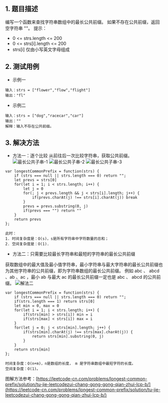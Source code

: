 ## 1. 题目描述

编写一个函数来查找字符串数组中的最长公共前缀。
如果不存在公共前缀，返回空字符串 ""。
提示：
- 0 <= strs.length <= 200
- 0 <= strs[i].length <= 200
- strs[i] 仅由小写英文字母组成

## 2. 测试用例

- 示例一 
```
输入：strs = ["flower","flow","flight"]
输出："fl"
```

- 示例二
```
输入：strs = ["dog","racecar","car"]
输出：""
解释：输入不存在公共前缀。
```
 ## 3. 解决方法
 
 - 方法一：逐个比较
 从前往后一次比较字符串，获取公共前缀。
![最长公共子串-1](https://user-images.githubusercontent.com/82437559/119455652-62678080-bd6c-11eb-9de1-8a34de0a0d80.png)
![最长公共子串-2](https://user-images.githubusercontent.com/82437559/119455657-65627100-bd6c-11eb-9cf4-0e9a7b849896.png)
![最长公共子串-3](https://user-images.githubusercontent.com/82437559/119455664-67c4cb00-bd6c-11eb-97a8-0fa74602893f.png)

```
var longestCommonPrefix = function(strs) {
    if (strs === null || strs.length === 0) return "";
    let prevs = strs[0]
    for(let i = 1; i < strs.length; i++) {
        let j = 0
        for(; j < prevs.length && j < strs[i].length; j++) {
            if(prevs.charAt(j) !== strs[i].charAt(j)) break
        }
        prevs = prevs.substring(0, j)
        if(prevs === "") return ""
    }
    return prevs
};

此时：
1. 时间复杂度是：O(s)，s是所有字符串中字符数量的总和；
2. 空间复杂度是：O(1).
```

- 方法二：只需要比较最长字符串和最短的字符串的最长公共前缀

 获取数组中的最大值及最小值字符串，最小字符串与最大字符串的最长公共前缀也为其他字符串的公共前缀，即为字符串数组的最长公共前缀。
 例如 abc 、 abcd 、ab 、ac ，最小 ab 与最大 ac 的最长公共前缀一定也是 abc 、 abcd 的公共前缀。
 ![解法二](https://user-images.githubusercontent.com/82437559/119471316-c04f9480-bd7b-11eb-8435-e5e58e3889d0.png)

```
var longestCommonPrefix = function(strs) {
    if (strs === null || strs.length === 0) return "";
    if(strs.length === 1) return strs[0]
    let min = 0, max = 0
    for(let i = 1; i < strs.length; i++) {
        if(strs[min] > strs[i]) min = i
        if(strs[max] < strs[i]) max = i
    }
    for(let j = 0; j < strs[min].length; j++) {
        if(strs[min].charAt(j) !== strs[max].charAt(j)) {
            return strs[min].substring(0, j)
        }
    }
    return strs[min]
};

时间复杂度：O(n+m)，n是数组的长度， m 是字符串数组中最短字符的长度。
空间复杂度：O(1)。
```



图解方法参考：[https://leetcode-cn.com/problems/longest-common-prefix/solution/tu-jie-leetcodezui-chang-gong-gong-qian-zhui-lcp-b/](https://leetcode-cn.com/problems/longest-common-prefix/solution/tu-jie-leetcodezui-chang-gong-gong-qian-zhui-lcp-b/)

